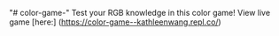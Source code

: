 "# color-game-" 
Test your RGB knowledge in this color game! View live game [here:] (https://color-game--kathleenwang.repl.co/)
 
